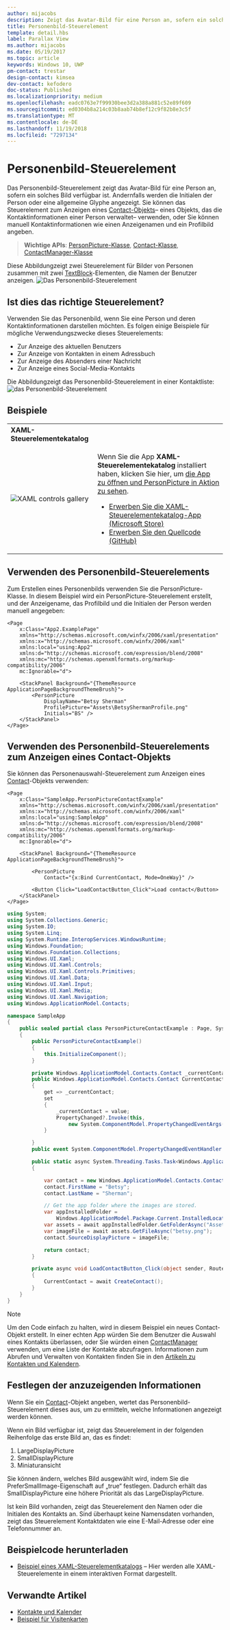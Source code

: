 ```yaml
---
author: mijacobs
description: Zeigt das Avatar-Bild für eine Person an, sofern ein solches Bild verfügbar ist. Andernfalls werden die Initialen der Person oder eine allgemeine Glyphe angezeigt.
title: Personenbild-Steuerelement
template: detail.hbs
label: Parallax View
ms.author: mijacobs
ms.date: 05/19/2017
ms.topic: article
keywords: Windows 10, UWP
pm-contact: trestar
design-contact: kimsea
dev-contact: kefodero
doc-status: Published
ms.localizationpriority: medium
ms.openlocfilehash: eadc0763e7f99930bee3d2a388a881c52e89f609
ms.sourcegitcommit: ed0304b8a214c03b8aab74b8ef12c9f82b8e3c5f
ms.translationtype: MT
ms.contentlocale: de-DE
ms.lasthandoff: 11/19/2018
ms.locfileid: "7297134"
---
```

# <a name="person-picture-control"></a>Personenbild-Steuerelement

Das Personenbild-Steuerelement zeigt das Avatar-Bild für eine Person an, sofern ein solches Bild verfügbar ist. Andernfalls werden die Initialen der Person oder eine allgemeine Glyphe angezeigt. Sie können das Steuerelement zum Anzeigen eines [Contact-Objekts](https://docs.microsoft.com/en-us/uwp/api/Windows.ApplicationModel.Contacts.Contact)– eines Objekts, das die Kontaktinformationen einer Person verwaltet– verwenden, oder Sie können manuell Kontaktinformationen wie einen Anzeigenamen und ein Profilbild angeben.  

> **Wichtige APIs**: [PersonPicture-Klasse](https://docs.microsoft.com/uwp/api/windows.ui.xaml.controls.personpicture), [Contact-Klasse](https://docs.microsoft.com/en-us/uwp/api/Windows.ApplicationModel.Contacts.Contact), [ContactManager-Klasse](https://docs.microsoft.com/en-us/uwp/api/Windows.ApplicationModel.Contacts.ContactManager)

Diese Abbildungzeigt zwei Steuerelement für Bilder von Personen zusammen mit zwei [TextBlock](text-block.md)-Elementen, die Namen der Benutzer anzeigen. 
![Das Personenbild-Steuerelement](images/person-picture/person-picture_hero.png)


## <a name="is-this-the-right-control"></a>Ist dies das richtige Steuerelement?

Verwenden Sie das Personenbild, wenn Sie eine Person und deren Kontaktinformationen darstellen möchten. Es folgen einige Beispiele für mögliche Verwendungszwecke dieses Steuerelements:
* Zur Anzeige des aktuellen Benutzers
* Zur Anzeige von Kontakten in einem Adressbuch
* Zur Anzeige des Absenders einer Nachricht 
* Zur Anzeige eines Social-Media-Kontakts

Die Abbildungzeigt das Personenbild-Steuerelement in einer Kontaktliste: ![das Personenbild-Steuerelement](images/person-picture/person-picture-control.png)

## <a name="examples"></a>Beispiele

<table>
<th align="left">XAML-Steuerelementekatalog<th>
<tr>
<td><img src="images/xaml-controls-gallery-sm.png" alt="XAML controls gallery"></img></td>
<td>
    <p>Wenn Sie die App <strong style="font-weight: semi-bold">XAML-Steuerelementekatalog</strong> installiert haben, klicken Sie hier, um <a href="xamlcontrolsgallery:/item/PersonPicture">die App zu öffnen und PersonPicture in Aktion zu sehen</a>.</p>
    <ul>
    <li><a href="https://www.microsoft.com/store/productId/9MSVH128X2ZT">Erwerben Sie die XAML-Steuerelementekatalog-App (Microsoft Store)</a></li>
    <li><a href="https://github.com/Microsoft/Windows-universal-samples/tree/master/Samples/XamlUIBasics">Erwerben Sie den Quellcode (GitHub)</a></li>
    </ul>
</td>
</tr>
</table>

## <a name="how-to-use-the-person-picture-control"></a>Verwenden des Personenbild-Steuerelements

Zum Erstellen eines Personenbilds verwenden Sie die PersonPicture-Klasse. In diesem Beispiel wird ein PersonPicture-Steuerelement erstellt, und der Anzeigename, das Profilbild und die Initialen der Person werden manuell angegeben:

```xaml
<Page
    x:Class="App2.ExamplePage"
    xmlns="http://schemas.microsoft.com/winfx/2006/xaml/presentation"
    xmlns:x="http://schemas.microsoft.com/winfx/2006/xaml"
    xmlns:local="using:App2"
    xmlns:d="http://schemas.microsoft.com/expression/blend/2008"
    xmlns:mc="http://schemas.openxmlformats.org/markup-compatibility/2006"
    mc:Ignorable="d">

    <StackPanel Background="{ThemeResource ApplicationPageBackgroundThemeBrush}">
        <PersonPicture
            DisplayName="Betsy Sherman"
            ProfilePicture="Assets\BetsyShermanProfile.png"
            Initials="BS" />
    </StackPanel>
</Page>
```

## <a name="using-the-person-picture-control-to-display-a-contact-object"></a>Verwenden des Personenbild-Steuerelements zum Anzeigen eines Contact-Objekts

Sie können das Personenauswahl-Steuerelement zum Anzeigen eines [Contact](https://docs.microsoft.com/en-us/uwp/api/Windows.ApplicationModel.Contacts.Contact)-Objekts verwenden: 

```xaml
<Page
    x:Class="SampleApp.PersonPictureContactExample"
    xmlns="http://schemas.microsoft.com/winfx/2006/xaml/presentation"
    xmlns:x="http://schemas.microsoft.com/winfx/2006/xaml"
    xmlns:local="using:SampleApp"
    xmlns:d="http://schemas.microsoft.com/expression/blend/2008"
    xmlns:mc="http://schemas.openxmlformats.org/markup-compatibility/2006"
    mc:Ignorable="d">

    <StackPanel Background="{ThemeResource ApplicationPageBackgroundThemeBrush}">

        <PersonPicture
            Contact="{x:Bind CurrentContact, Mode=OneWay}" />
            
        <Button Click="LoadContactButton_Click">Load contact</Button>
    </StackPanel>
</Page>
```

```csharp
using System;
using System.Collections.Generic;
using System.IO;
using System.Linq;
using System.Runtime.InteropServices.WindowsRuntime;
using Windows.Foundation;
using Windows.Foundation.Collections;
using Windows.UI.Xaml;
using Windows.UI.Xaml.Controls;
using Windows.UI.Xaml.Controls.Primitives;
using Windows.UI.Xaml.Data;
using Windows.UI.Xaml.Input;
using Windows.UI.Xaml.Media;
using Windows.UI.Xaml.Navigation;
using Windows.ApplicationModel.Contacts;

namespace SampleApp
{
    public sealed partial class PersonPictureContactExample : Page, System.ComponentModel.INotifyPropertyChanged
    {
        public PersonPictureContactExample()
        {
            this.InitializeComponent();
        }

        private Windows.ApplicationModel.Contacts.Contact _currentContact; 
        public Windows.ApplicationModel.Contacts.Contact CurrentContact
        {
            get => _currentContact;
            set
            {
                _currentContact = value;
                PropertyChanged?.Invoke(this,
                    new System.ComponentModel.PropertyChangedEventArgs(nameof(CurrentContact)));
            }

        }
        public event System.ComponentModel.PropertyChangedEventHandler PropertyChanged;

        public static async System.Threading.Tasks.Task<Windows.ApplicationModel.Contacts.Contact> CreateContact()
        {

            var contact = new Windows.ApplicationModel.Contacts.Contact();
            contact.FirstName = "Betsy";
            contact.LastName = "Sherman";

            // Get the app folder where the images are stored.
            var appInstalledFolder = 
                Windows.ApplicationModel.Package.Current.InstalledLocation;
            var assets = await appInstalledFolder.GetFolderAsync("Assets");
            var imageFile = await assets.GetFileAsync("betsy.png");
            contact.SourceDisplayPicture = imageFile;

            return contact;
        }

        private async void LoadContactButton_Click(object sender, RoutedEventArgs e)
        {
            CurrentContact = await CreateContact();
        }
    }
}
```

> [!NOTE]
> Um den Code einfach zu halten, wird in diesem Beispiel ein neues Contact-Objekt erstellt. In einer echten App würden Sie dem Benutzer die Auswahl eines Kontakts überlassen, oder Sie würden einen [ContactManager](https://docs.microsoft.com/en-us/uwp/api/Windows.ApplicationModel.Contacts.ContactManager) verwenden, um eine Liste der Kontakte abzufragen. Informationen zum Abrufen und Verwalten von Kontakten finden Sie in den [Artikeln zu Kontakten und Kalendern](../../contacts-and-calendar/index.md). 

## <a name="determining-which-info-to-display"></a>Festlegen der anzuzeigenden Informationen

Wenn Sie ein [Contact](https://docs.microsoft.com/en-us/uwp/api/Windows.ApplicationModel.Contacts.Contact)-Objekt angeben, wertet das Personenbild-Steuerelement dieses aus, um zu ermitteln, welche Informationen angezeigt werden können. 

Wenn ein Bild verfügbar ist, zeigt das Steuerelement in der folgenden Reihenfolge das erste Bild an, das es findet:

1. LargeDisplayPicture
1. SmallDisplayPicture
1. Miniaturansicht

Sie können ändern, welches Bild ausgewählt wird, indem Sie die PreferSmallImage-Eigenschaft auf „true“ festlegen. Dadurch erhält das SmallDisplayPicture eine höhere Priorität als das LargeDisplayPicture.

Ist kein Bild vorhanden, zeigt das Steuerelement den Namen oder die Initialen des Kontakts an. Sind überhaupt keine Namensdaten vorhanden, zeigt das Steuerelement Kontaktdaten wie eine E-Mail-Adresse oder eine Telefonnummer an. 

## <a name="get-the-sample-code"></a>Beispielcode herunterladen

- [Beispiel eines XAML-Steuerelementkatalogs](https://github.com/Microsoft/Windows-universal-samples/tree/master/Samples/XamlUIBasics) – Hier werden alle XAML-Steuerelemente in einem interaktiven Format dargestellt.

## <a name="related-articles"></a>Verwandte Artikel

* [Kontakte und Kalender](../../contacts-and-calendar/index.md)
* [Beispiel für Visitenkarten](http://go.microsoft.com/fwlink/p/?LinkId=624040)
